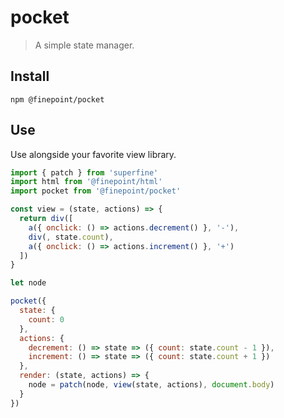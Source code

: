 
# pocket

> A simple state manager.

## Install

```
npm @finepoint/pocket
```

## Use

Use alongside your favorite view library.

```js
import { patch } from 'superfine'
import html from '@finepoint/html'
import pocket from '@finepoint/pocket'

const view = (state, actions) => {
  return div([
    a({ onclick: () => actions.decrement() }, '-'),
    div(, state.count),
    a({ onclick: () => actions.increment() }, '+')
  ])
}

let node

pocket({
  state: {
    count: 0
  },
  actions: {
    decrement: () => state => ({ count: state.count - 1 }),
    increment: () => state => ({ count: state.count + 1 })
  },
  render: (state, actions) => {
    node = patch(node, view(state, actions), document.body)
  }
})
```
